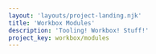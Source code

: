 ```yaml
---
layout: 'layouts/project-landing.njk'
title: 'Workbox Modules'
description: 'Tooling! Workbox! Stuff!'
project_key: workbox/modules
---
```

